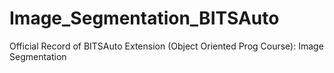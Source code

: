 # Image_Segmentation_BITSAuto
Official Record of BITSAuto Extension (Object Oriented Prog Course): Image Segmentation
